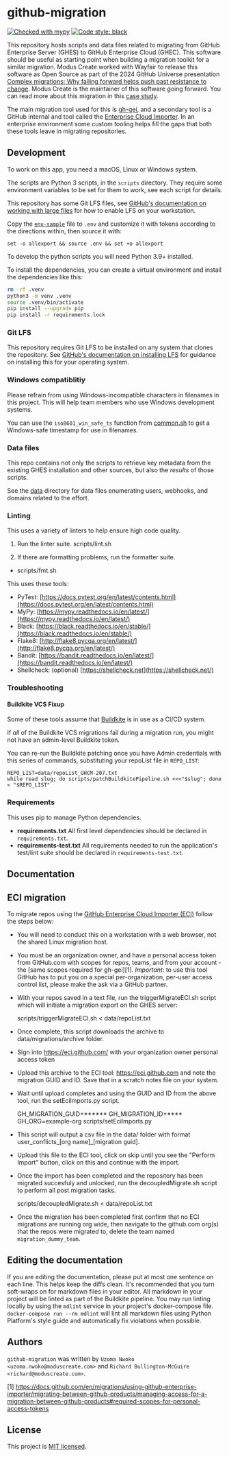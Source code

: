 # github-migration

[![Checked with mypy](https://img.shields.io/badge/mypy-checked-blue)](http://mypy-lang.org/)
[![Code style: black](https://img.shields.io/badge/code%20style-black-black.svg)](https://github.com/psf/black)

This repository hosts scripts and data files related to migrating from GitHub Enterprise Server (GHES)
to GitHub Enterprise Cloud (GHEC). This software should be useful as starting point when building a migration
toolkit for a similar migration. Modus Create worked with Wayfair to release this software as Open Source as part of the 2024 GitHub Universe presentation [Complex migrations: Why failing forward helps push past resistance to change](https://reg.githubuniverse.com/flow/github/universe24/attendee-portal/page/sessioncatalog/session/1715190440825001r1em). Modus Create is the maintainer of this software going forward. You can read more about this migration in this [case study](https://moduscreate.com/case-study/wayfair/). 

The main migration tool used
for this is [gh-gei](https://github.com/github/gh-gei), and a secondary tool is a GitHub internal and
tool called the [Enterprise Cloud Importer](https://eci.github.com/). In an enterprise environment 
some custom tooling helps fill the gaps that both these tools leave in migrating repositories.

## Development

To work on this app, you need a macOS, Linux or Windows system.

The scripts are Python 3 scripts, in the `scripts` directory. They require some environment variables to be set for 
them to work, see each script for details.

This repository has some Git LFS files, see 
[GitHub's documentation on working with large files](https://docs.github.com/en/repositories/working-with-files/managing-large-files/configuring-git-large-file-storage)
for how to enable LFS on your workstation.

Copy the [`env-sample`](env-sample) file to `.env` and customize it with tokens according to the directions within, 
then source it with:

    set -o allexport && source .env && set +o allexport

To develop the python scripts you will need Python 3.9+ installed.

To install the dependencies, you can create a virtual environment and install the dependencies like this:
```bash
rm -rf .venv
python3 -m venv .venv
source .venv/bin/activate
pip install --upgrade pip
pip install -r requirements.lock
```

### Git LFS

This repository requires Git LFS to be installed on any system that clones the repository.  See 
[GitHub's documentation on installing LFS](https://docs.github.com/en/repositories/working-with-files/managing-large-files/installing-git-large-file-storage)
for guidance on installing this for your operating system.

### Windows compatiblitiy

Please refrain from using Windows-incompatible characters in filenames in this project. This will help team members who use Windows development systems. 

You can use the `iso8601_win_safe_ts` function from [common.sh](scripts/common.sh) to get a Windows-safe timestamp 
for use in filenames.

### Data files

This repo contains not only the scripts to retrieve key metadata from the existing GHES installation 
and other sources, but also the _results_ of those scripts.

See the [data](data/) directory for data files enumerating users, webhooks, and domains related to the effort.

### Linting

This uses a variety of linters to help ensure high code quality.

1. Run the linter suite.
    scripts/lint.sh

1. If there are formatting problems, run the formatter suite.
-   scripts/fmt.sh

This uses these tools:

- PyTest: [https://docs.pytest.org/en/latest/contents.html](https://docs.pytest.org/en/latest/contents.html)
- MyPy: [https://mypy.readthedocs.io/en/latest/](https://mypy.readthedocs.io/en/latest/)
- Black: [https://black.readthedocs.io/en/stable/](https://black.readthedocs.io/en/stable/)
- Flake8: [http://flake8.pycqa.org/en/latest/](http://flake8.pycqa.org/en/latest/)
- Bandit: [https://bandit.readthedocs.io/en/latest/](https://bandit.readthedocs.io/en/latest/)
- Shellcheck: (optional) [https://shellcheck.net](https://shellcheck.net/)

### Troubleshooting

#### Buildkite VCS Fixup

Some of these tools assume that [Buildkite](https://buildkite.com) is in use as a CI/CD system.

If _all_ of the Buildkite VCS migrations fail during a migration run, you might not have an admin-level Buildkite 
token. 

You can re-run the Buildkite patching once you have Admin credentials with this series of commands, substituting your
repoList file in `REPO_LIST`:

    REPO_LIST=data/repoList_GHCM-207.txt
    while read slug; do scripts/patchBuildkitePipeline.sh <<<"$slug"; done < "$REPO_LIST"

### Requirements

This uses pip to manage Python dependencies.

-   **requirements.txt**
    All first level dependencies should be declared in `requirements.txt`.
-   **requirements-test.txt**
    All requirements needed to run the application's test/lint suite should be declared in `requirements-test.txt`.

## Documentation

## ECI migration

To migrate repos using the [GitHub Enterprise Cloud Importer (ECI)](https://eci.github.com/) follow the steps below:

* You will need to conduct this on a workstation with a web browser, not the shared Linux migration host.
* You must be an organization owner, and have a personal access token from GitHub.com with scopes for repos, teams, 
and from your account - the [same scopes required for gh-gei][1]. 
*Important*: to use this tool GitHub has to put you on a special per-organization, 
per-user access control list, please make the ask via a GitHub partner.
* With your repos saved in a text file, run the triggerMigrateECI.sh script 
which will initiate a migration export on the GHES server:

    scripts/triggerMigrateECI.sh < data/repoList.txt

* Once complete, this script downloads the archive to data/migrations/archive folder.
* Sign into https://eci.github.com/ with your organization owner personal access token
* Upload this archive to the ECI tool: https://eci.github.com and note the migration GUID and ID. 
Save that in a scratch notes file on your system.
* Wait until upload completes and using the GUID and ID from the above tool, run the setEciImports.py script.

    GH_MIGRATION_GUID=****** GH_MIGRATION_ID=**** GH_ORG=example-org scripts/setEciImports.py

* This script will output a csv file in the data/ folder with format user_conflicts_[org name]_[migration guid].
* Upload this file to the ECI tool, click on skip until you see the "Perform Import" button, 
click on this and continue with the import.
* Once the import has been completed and the repository has been migrated succesfuly and unlocked,
run the decoupledMigrate.sh script to perform all post migration tasks.

    scripts/decoupledMigrate.sh < data/repoList.txt
* Once the migration has been completed first confirm that no ECI migrations are running org wide,
then navigate to the github.com org(s) that the repos were migrated to, delete the team named `migration_dummy_team`.

## Editing the documentation

If you are editing the documentation, please put at most one sentence on each line.
This helps keep the diffs clean.
It's recommended that you turn soft-wraps on for markdown files in your editor.
All markdown in your project will be linted as part of the Buildkite pipeline.
You may run linting locally by using the `mdlint` service in your project's docker-compose file.
`docker-compose run --rm mdlint` will lint all markdown files using Python Platform's
style guide and automatically fix violations when possible.

## Authors

`github-migration` was written by `Uzoma Nwoko <uzoma.nwoko@moduscreate.com>` and `Richard Bullington-McGuire <richard@moduscreate.com>`.

[1] https://docs.github.com/en/migrations/using-github-enterprise-importer/migrating-between-github-products/managing-access-for-a-migration-between-github-products#required-scopes-for-personal-access-tokens

## License

This project is [MIT licensed](LICENSE).
